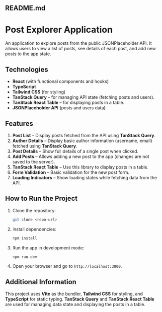 ## README.md

# Post Explorer Application

An application to explore posts from the public JSONPlaceholder API. It allows users to view a list of posts, see details of each post, and add new posts to the app state.

## Technologies
- **React** (with functional components and hooks)
- **TypeScript**
- **Tailwind CSS** (for styling)
- **TanStack Query** – for managing API state (fetching posts and users).
- **TanStack React Table** – for displaying posts in a table.
- **JSONPlaceholder API** (posts and users data)

## Features
1. **Post List** – Display posts fetched from the API using **TanStack Query**.
2. **Author Details** – Display basic author information (username, email) fetched using **TanStack Query**.
3. **Post Details** – Show full details of a single post when clicked.
4. **Add Posts** – Allows adding a new post to the app (changes are not saved to the server).
5. **TanStack React Table** – Use this library to display posts in a table.
6. **Form Validation** – Basic validation for the new post form.
7. **Loading Indicators** – Show loading states while fetching data from the API.

## How to Run the Project

1. Clone the repository:
   ```bash
   git clone <repo-url>
   ```
2. Install dependencies:
   ```bash
   npm install
   ```
3. Run the app in development mode:
   ```bash
   npm run dev
   ```
4. Open your browser and go to `http://localhost:3000`.

## Additional Information
This project uses **Vite** as the bundler, **Tailwind CSS** for styling, and **TypeScript** for static typing. **TanStack Query** and **TanStack React Table** are used for managing data state and displaying the posts in a table.
